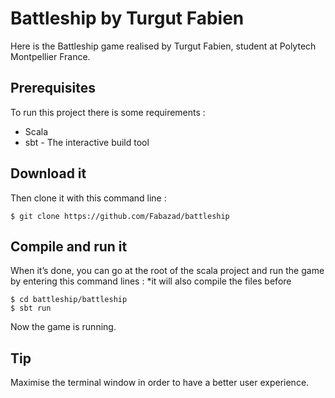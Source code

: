 # Battleship by Turgut Fabien

Here is the Battleship game realised by Turgut Fabien, student at Polytech Montpellier France.

## Prerequisites

To run this project there is some requirements :
- Scala
- sbt - The interactive build tool


## Download it

Then clone it with this command line :
```
$ git clone https://github.com/Fabazad/battleship
```

## Compile and run it

When it’s done, you can go at the root of the scala project and run the game by entering this command lines : 
*it will also compile the files before

```
$ cd battleship/battleship
$ sbt run
```

Now the game is running.


## Tip

Maximise the terminal window in order to have a better user experience.

